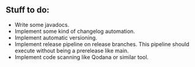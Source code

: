 ## Stuff to do:
* Write some javadocs.
* Implement some kind of changelog automation.
* Implement automatic versioning.
* Implement release pipeline on release branches. This pipeline should execute without being a prerelease like main.
* Implement code scanning like Qodana or similar tool.
